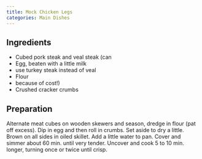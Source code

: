 ```yaml
---
title: Mock Chicken Legs
categories: Main Dishes
---
```


## Ingredients

- Cubed pork steak and veal steak (can
- Egg, beaten with a little milk
- use turkey steak instead of veal
- Flour
- because of cost!)
- Crushed cracker crumbs

## Preparation

Alternate meat cubes on wooden skewers and season, dredge in flour (pat off excess).  Dip in egg and then roll in crumbs.  Set aside to dry a little.  Brown on all sides in oiled skillet.  Add a little water to pan.  Cover and simmer about 60 min. until very tender.  Uncover and cook 5 to 10 min. longer, turning once or twice until crisp.

